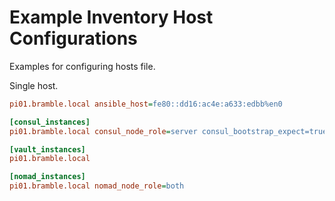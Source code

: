 # Example Inventory Host Configurations

Examples for configuring hosts file.

Single host.

```ini
pi01.bramble.local ansible_host=fe80::dd16:ac4e:a633:edbb%en0

[consul_instances]
pi01.bramble.local consul_node_role=server consul_bootstrap_expect=true

[vault_instances]
pi01.bramble.local

[nomad_instances]
pi01.bramble.local nomad_node_role=both
```
